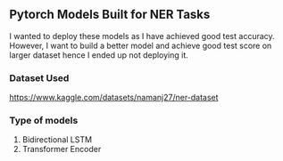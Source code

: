 ## Pytorch Models Built for NER Tasks
I wanted to deploy these models as I have achieved good test accuracy. However, I want to build a better model and achieve good test score on larger dataset hence I ended up not deploying it.

### Dataset Used
https://www.kaggle.com/datasets/namanj27/ner-dataset

### Type of models
1) Bidirectional LSTM
2) Transformer Encoder